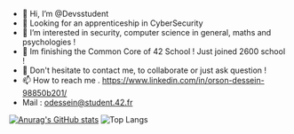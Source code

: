 - 👋 Hi, I’m @Devsstudent
- 👀 Looking for an apprenticeship in CyberSecurity
- 👀 I’m interested in security, computer science in general, maths and psychologies !
- 🌱 Im finishing the Common Core of 42 School !  Just joined 2600 school !
- 💞️ Don't hesitate to contact me, to collaborate or just ask question !
- 📫 How to reach me . https://www.linkedin.com/in/orson-dessein-98850b201/
- Mail : odessein@student.42.fr

<!---
Devsstudent/Devsstudent is a ✨ special ✨ repository because its `README.md` (this file) appears on your GitHub profile.
You can click the Preview link to take a look at your changes.
--->
[![Anurag's GitHub stats](https://github-readme-stats.vercel.app/api?username=Devsstudent)](https://github.com/anuraghazra/github-readme-stats)
![Top Langs](https://github-readme-stats.vercel.app/api/top-langs/?username=Devsstudent&layout=compact)
